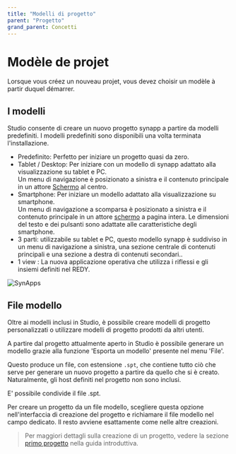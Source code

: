 ```yaml
---
title: "Modelli di progetto"
parent: "Progetto"
grand_parent: Concetti
---
```


# Modèle de projet

Lorsque vous créez un nouveau projet, vous devez choisir un modèle à partir duquel démarrer.

## I modelli

Studio consente di creare un nuovo progetto synapp a partire da modelli predefiniti. I modelli predefiniti sono disponibili una volta terminata l'installazione.

- Predefinito: Perfetto per iniziare un progetto quasi da zero.
- Tablet / Desktop: Per iniziare con un modello di synapp adattato alla visualizzazione su tablet e PC.<br>Un menu di navigazione è posizionato a sinistra e il contenuto principale in un attore [Schermo](../actor-types/display-screen.md) al centro.
- Smartphone: Per iniziare un modello adattato alla visualizzazione su smartphone.<br>Un menu di navigazione a scomparsa è posizionato a sinistra e il contenuto principale in un attore [schermo](../actor-types/display-screen.md) a pagina intera. Le dimensioni del testo e dei pulsanti sono adattate alle caratteristiche degli smartphone.
- 3 parti: utilizzabile su tablet e PC, questo modello synapp è suddiviso in un menu di navigazione a sinistra, una sezione centrale di contenuti principali e una sezione a destra di contenuti secondari..
- 1 view : La nuova applicazione operativa che utilizza i riflessi e gli insiemi definiti nel REDY.


![SynApps](../../assets/quick-start/first-project/06.png)

## File modello

Oltre ai modelli inclusi in Studio, è possibile creare modelli di progetto personalizzati o utilizzare modelli di progetto prodotti da altri utenti.

A partire dal progetto attualmente aperto in Studio è possibile generare un modello grazie alla funzione 'Esporta un modello' presente nel menu 'File'.

Questo produce un file, con estensione `.spt`, che contiene tutto ciò che serve per generare un nuovo progetto a partire da quello che si è creato. Naturalmente, gli host definiti nel progetto non sono inclusi.

E' possibile condivide il file .spt.

Per creare un progetto da un file modello, scegliere questa opzione nell'interfaccia di creazione del progetto e richiamare il file modello nel campo dedicato. Il resto avviene esattamente come nelle altre creazioni.


> Per maggiori dettagli sulla creazione di un progetto, vedere la sezione [primo progetto](../../quick-start/first-project.md#création-du-projet) nella guida introduttiva.
